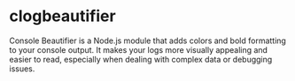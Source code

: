 # clogbeautifier
Console Beautifier is a Node.js module that adds colors and bold formatting to your console output. It makes your logs more visually appealing and easier to read, especially when dealing with complex data or debugging issues.
